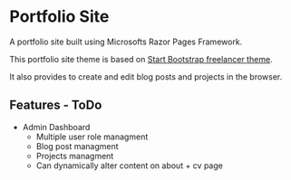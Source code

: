 # Portfolio Site
A portfolio site built using Microsofts Razor Pages Framework. 

This portfolio site theme is based on <a href="https://startbootstrap.com/themes/freelancer/">Start Bootstrap freelancer theme</a>.

It also provides to create and edit blog posts and projects in the browser. 

## Features - ToDo
- Admin Dashboard
  - Multiple user role managment
  - Blog post managment
  - Projects managment
  - Can dynamically alter content on about + cv page
